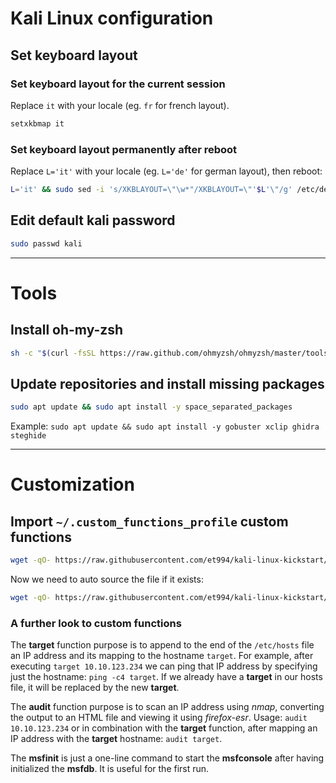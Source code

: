# Kali Linux configuration

## Set keyboard layout

### Set keyboard layout for the current session
Replace `it` with your locale (eg. `fr` for french layout).
```sh
setxkbmap it
```

### Set keyboard layout permanently after reboot
Replace `L='it'` with your locale (eg. `L='de'` for german layout), then reboot:
```sh
L='it' && sudo sed -i 's/XKBLAYOUT=\"\w*"/XKBLAYOUT=\"'$L'\"/g' /etc/default/keyboard
```

## Edit default kali password
```sh
sudo passwd kali
```

---

# Tools

## Install **oh-my-zsh**
```sh
sh -c "$(curl -fsSL https://raw.github.com/ohmyzsh/ohmyzsh/master/tools/install.sh)"
```

## Update repositories and install missing packages
```sh
sudo apt update && sudo apt install -y space_separated_packages
```
Example:  `sudo apt update && sudo apt install -y gobuster xclip ghidra steghide`

---

# Customization

## Import `~/.custom_functions_profile` custom functions
```sh
wget -qO- https://raw.githubusercontent.com/et994/kali-linux-kickstart/main/kali-custom-functions-profile | sudo tee --append ~/.custom_functions_profile &>/dev/null
```

Now we need to auto source the file if it exists:
```sh
wget -qO- https://raw.githubusercontent.com/et994/kali-linux-kickstart/main/zshrc-custom-functions-profile-auto-source | sudo tee --append ~/.zshrc &>/dev/null
```

### A further look to custom functions

The **target** function purpose is to append to the end of the `/etc/hosts` file an IP address and its mapping to the hostname `target`.
For example, after executing `target 10.10.123.234` we can ping that IP address by specifying just the hostname: `ping -c4 target`.
If we already have a **target** in our hosts file, it will be replaced by the new **target**.

The **audit** function purpose is to scan an IP address using _nmap_, converting the output to an HTML file and viewing it using _firefox-esr_.
Usage: `audit 10.10.123.234` or in combination with the **target** function, after mapping an IP address with the **target** hostname: `audit target`.

The **msfinit** is just a one-line command to start the **msfconsole** after having initialized the **msfdb**. It is useful for the first run.
